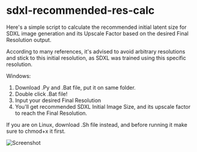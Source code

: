 # sdxl-recommended-res-calc
Here's a simple script to calculate the recommended initial latent size for SDXL image generation and its Upscale Factor based on the desired Final Resolution output.

According to many references, it's advised to avoid arbitrary resolutions and stick to this initial resolution, as SDXL was trained using this specific resolution.

Windows:
1. Download .Py and .Bat file, put it on same folder.
2. Double click .Bat file!
3. Input your desired Final Resolution
4. You'll get recommended SDXL Initial Image Size, and its upscale factor to reach the Final Resolution.

If you are on Linux, download .Sh file instead, and before running it make sure to chmod+x it first.

![Screenshot](https://github.com/marhensa/sdxl-recommended-res-calc/assets/816600/de5d702c-1c13-4ef9-b250-32eb5f1c16f3)
